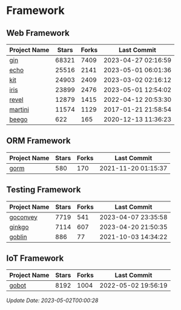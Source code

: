 # Framework

## Web Framework
| Project Name | Stars | Forks | Last Commit |
| ------------ | ----- | ----- | ----------- |
| [gin](https://github.com/gin-gonic/gin) | 68321 | 7409 | 2023-04-27 02:16:59 |
| [echo](https://github.com/labstack/echo) | 25516 | 2141 | 2023-05-01 06:01:36 |
| [kit](https://github.com/go-kit/kit) | 24903 | 2409 | 2023-03-02 02:16:12 |
| [iris](https://github.com/kataras/iris) | 23899 | 2476 | 2023-05-01 12:54:02 |
| [revel](https://github.com/revel/revel) | 12879 | 1415 | 2022-04-12 20:53:30 |
| [martini](https://github.com/go-martini/martini) | 11574 | 1129 | 2017-01-21 21:58:54 |
| [beego](https://github.com/astaxie/beego) | 622 | 165 | 2020-12-13 11:36:23 |

## ORM Framework
| Project Name | Stars | Forks | Last Commit |
| ------------ | ----- | ----- | ----------- |
| [gorm](https://github.com/jinzhu/gorm) | 580 | 170 | 2021-11-20 01:15:37 |

## Testing Framework
| Project Name | Stars | Forks | Last Commit |
| ------------ | ----- | ----- | ----------- |
| [goconvey](https://github.com/smartystreets/goconvey) | 7719 | 541 | 2023-04-07 23:35:58 |
| [ginkgo](https://github.com/onsi/ginkgo) | 7114 | 607 | 2023-04-20 21:50:35 |
| [goblin](https://github.com/franela/goblin) | 886 | 77 | 2021-10-03 14:34:22 |

## IoT Framework
| Project Name | Stars | Forks | Last Commit |
| ------------ | ----- | ----- | ----------- |
| [gobot](https://github.com/hybridgroup/gobot) | 8192 | 1004 | 2022-05-02 19:56:19 |

*Update Date: 2023-05-02T00:00:28*
